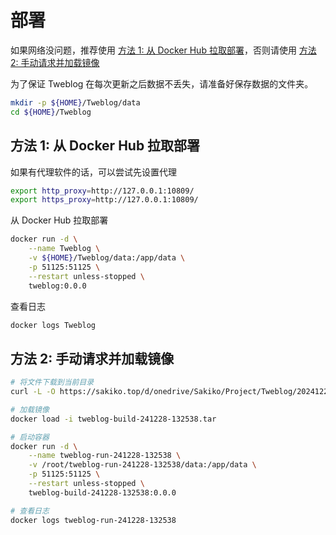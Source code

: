 # 部署
如果网络没问题，推荐使用 [方法 1: 从 Docker Hub 拉取部署](#方法-1-从-docker-hub-拉取部署)，否则请使用 [方法 2: 手动请求并加载镜像](#方法-2-手动请求并加载镜像)

为了保证 Tweblog 在每次更新之后数据不丢失，请准备好保存数据的文件夹。
```sh
mkdir -p ${HOME}/Tweblog/data
cd ${HOME}/Tweblog
```

## 方法 1: 从 Docker Hub 拉取部署 
如果有代理软件的话，可以尝试先设置代理
```sh
export http_proxy=http://127.0.0.1:10809/
export https_proxy=http://127.0.0.1:10809/
```

从 Docker Hub 拉取部署 
```sh
docker run -d \
	--name Tweblog \
	-v ${HOME}/Tweblog/data:/app/data \
	-p 51125:51125 \
	--restart unless-stopped \
	tweblog:0.0.0
```

查看日志
```sh
docker logs Tweblog
```


## 方法 2: 手动请求并加载镜像
```sh
# 将文件下载到当前目录
curl -L -O https://sakiko.top/d/onedrive/Sakiko/Project/Tweblog/20241228/tweblog-build-241228-132538.tar

# 加载镜像
docker load -i tweblog-build-241228-132538.tar

# 启动容器
docker run -d \
	--name tweblog-run-241228-132538 \
	-v /root/tweblog-run-241228-132538/data:/app/data \
	-p 51125:51125 \
	--restart unless-stopped \
	tweblog-build-241228-132538:0.0.0

# 查看日志
docker logs tweblog-run-241228-132538

```


